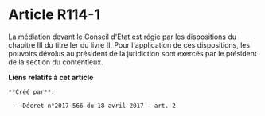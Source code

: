# Article R114-1

La médiation devant le Conseil d'Etat est régie par les dispositions du chapitre III du titre Ier du livre II. Pour
l'application de ces dispositions, les pouvoirs dévolus au président de la juridiction sont exercés par le président de la
section du contentieux.

**Liens relatifs à cet article**

	**Créé par**:

	  - Décret n°2017-566 du 18 avril 2017 - art. 2
